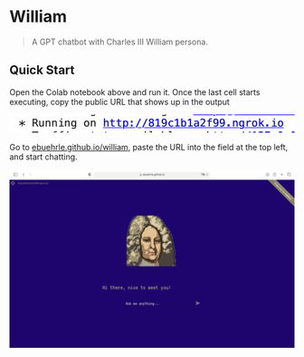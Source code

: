 # William
> A GPT chatbot with Charles III William persona.

## Quick Start
Open the Colab notebook above and run it. Once the last cell starts executing, copy the public URL that shows up in the output

![Copy the output](img/ngrok.png)

Go to [ebuehrle.github.io/william](https://ebuehrle.github.io/william), paste the URL into the field at the top left, and start chatting.

![Screenshot of the website](img/screenshot.png)
